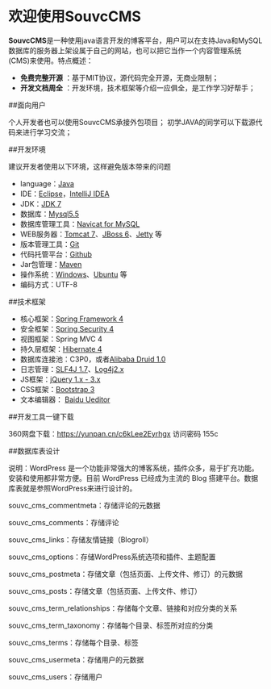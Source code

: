 # 欢迎使用SouvcCMS

**SouvcCMS**是一种使用java语言开发的博客平台，用户可以在支持Java和MySQL数据库的服务器上架设属于自己的网站，也可以把它当作一个内容管理系统(CMS)来使用。特点概述：
 
- **免费完整开源** ：基于MIT协议，源代码完全开源，无商业限制；
- **开发文档周全** ：开发环境，技术框架等介绍一应俱全，是工作学习好帮手；


##面向用户

个人开发者也可以使用SouvcCMS承接外包项目；
初学JAVA的同学可以下载源代码来进行学习交流；


##开发环境

建议开发者使用以下环境，这样避免版本带来的问题

* language：[Java](http://www.oracle.com/technetwork/java/index.html)
* IDE：[Eclipse](http://www.eclipse.org/)，[IntelliJ IDEA](http://www.jetbrains.com/idea/)
* JDK：[JDK 7](http://www.oracle.com/technetwork/cn/java/javase/downloads/jdk7-downloads-1880260.html)
* 数据库：[Mysql5.5](http://dev.mysql.com/downloads/)
* 数据库管理工具：[Navicat for MySQL](https://www.navicat.com/download/navicat-for-mysql)
* WEB服务器：[Tomcat 7](http://tomcat.apache.org/download-70.cgi)、[JBoss 6](http://jbossas.jboss.org/downloads)、[Jetty](https://github.com/eclipse/jetty.project) 等
* 版本管理工具：[Git](https://git-scm.com/download/)
* 代码托管平台：[Github](https://github.com/souvc/)
* Jar包管理：[Maven](http://maven.apache.org/)
* 操作系统：[Windows](https://www.microsoft.com/zh-cn/windows)、[Ubuntu](http://www.ubuntu.com/download) 等
* 编码方式：UTF-8



##技术框架

* 核心框架：[Spring Framework 4](http://projects.spring.io/spring-framework/)
* 安全框架：[Spring Security 4](http://projects.spring.io/spring-security/)
* 视图框架：Spring MVC 4
* 持久层框架：[Hibernate 4 ](http://hibernate.org/orm/)
* 数据库连接池：C3P0，或者[Alibaba Druid 1.0 ](https://github.com/alibaba/druid/)
* 日志管理：[SLF4J 1.7](http://www.slf4j.org/)、[Log4j2.x](http://logging.apache.org/log4j/2.x/)
* JS框架：[jQuery  1.x - 3.x ](https://jquery.com/)
* CSS框架：[Bootstrap 3](http://www.bootcss.com/)
* 文本编辑器： [Baidu Ueditor](http://ueditor.baidu.com/website/)


##开发工具一键下载


360网盘下载：https://yunpan.cn/c6kLee2Eyrhgx  访问密码 155c


##数据库表设计

说明：WordPress 是一个功能非常强大的博客系统，插件众多，易于扩充功能。安装和使用都非常方便。目前 WordPress 已经成为主流的 Blog 搭建平台。数据库表就是参照WordPress来进行设计的。

souvc_cms_commentmeta：存储评论的元数据

souvc_cms_comments：存储评论

souvc_cms_links：存储友情链接（Blogroll）

souvc_cms_options：存储WordPress系统选项和插件、主题配置

souvc_cms_postmeta：存储文章（包括页面、上传文件、修订）的元数据

souvc_cms_posts：存储文章（包括页面、上传文件、修订）

souvc_cms_term_relationships：存储每个文章、链接和对应分类的关系

souvc_cms_term_taxonomy：存储每个目录、标签所对应的分类

souvc_cms_terms：存储每个目录、标签

souvc_cms_usermeta：存储用户的元数据

souvc_cms_users：存储用户






